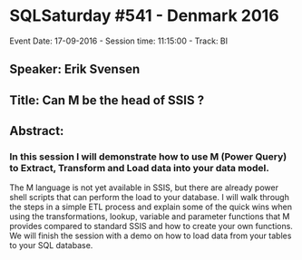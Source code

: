 # SQLSaturday #541 - Denmark 2016
Event Date: 17-09-2016 - Session time: 11:15:00 - Track: BI
## Speaker: Erik Svensen
## Title: Can M be the head of SSIS ?
## Abstract:
### In this session I will demonstrate how to use M (Power Query) to Extract, Transform and Load data into your data model.

The M language is not yet available in SSIS, but there are already power shell scripts that can perform the load to your database. I will walk through the steps in a simple ETL process and explain some of the quick wins when using the transformations, lookup, variable and parameter functions that M provides compared to standard SSIS and how to create your own functions. We will finish the session with a demo on how to load data from your tables to your SQL database.
